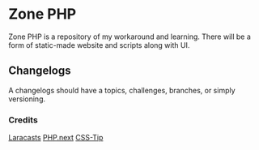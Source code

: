# Zone PHP
Zone PHP is a repository of my workaround and learning.
There will be a form of static-made website and scripts along with UI.

## Changelogs
A changelogs should have a topics, challenges, branches, or simply versioning.

### Credits
[Laracasts](https://www.youtube.com/watch?v=fw5ObX8P6as)
[PHP.next](https://www.php.net/)
[CSS-Tip](https://css-tip.com/)
